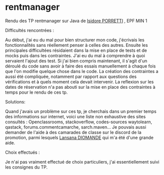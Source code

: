 # rentmanager
Rendu des TP rentmanager sur Java de [Isidore PORRETTI](https://github.com/IsidorePorretti) , EPF MIN 1

Difficultés rencontrées :

Au début, j'ai eu du mal pour bien structurer mon code, j'écrivais les fonctionnalités sans réellement penser à celles des autres. 
Ensuite les principales difficultées résidaient dans la mise en place de tests et de mocks puis dans les contraintes.
J'ai eu du mal à comprendre à quoi servaient l'ajout des test. Si j'ai bien compris maintenant, il s'agit d'un déroulé du code sans avoir à faire des essais manuellement à chaque fois que l'on modifie quelque chose dans le code.
La création des contraintes a aussi été compliquée, notamment par rapport aux questions des vérifications et à quels moment cela devait intervenir. 
La reflexion sur les dates de réservation n'a pas abouti sur la mise en place des contraintes à temps pour le rendu de ces tp.

Solutions:

Quand j'avais un problème sur ces tp, je cherchais dans un premier temps des informations sur internet, voici une liste non exhaustive des sites consultés :
Openclassrooms, stackoverflow, codes-sources waytolearn, qastack, forums.commentcamarche, sarch.maven...
Je pouvais aussi demander de l'aide à des camarades de classe sur le discord de la promotion, parmi lesquels [Lansana DIOMANDE](https://github.com/Asanio06)   qui m'a été d'une grande aide.

Choix effectués :

Je n'ai pas vraiment effectué de choix particuliers, j'ai essentiellement suivi les consignes du TP.
